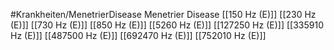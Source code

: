 #Krankheiten/MenetrierDisease
Menetrier Disease
[[150 Hz (E)]]
[[230 Hz (E)]]
[[730 Hz (E)]]
[[850 Hz (E)]]
[[5260 Hz (E)]]
[[127250 Hz (E)]]
[[335910 Hz (E)]]
[[487500 Hz (E)]]
[[692470 Hz (E)]]
[[752010 Hz (E)]]